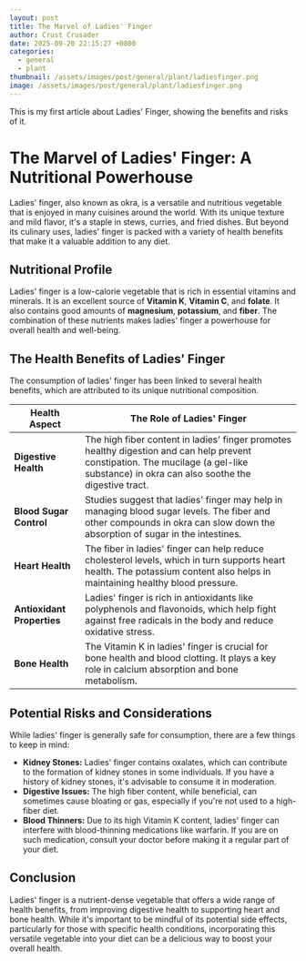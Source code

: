 ```yaml
---
layout: post
title: The Marvel of Ladies' Finger
author: Crust Crusader
date: 2025-09-20 22:15:27 +0800
categories:
  - general
  - plant
thumbnail: /assets/images/post/general/plant/ladiesfinger.png
image: /assets/images/post/general/plant/ladiesfinger.png
---
```


This is my first article about Ladies' Finger, showing the benefits and risks of it.

# The Marvel of Ladies' Finger: A Nutritional Powerhouse

Ladies' finger, also known as okra, is a versatile and nutritious vegetable that is enjoyed in many cuisines around the world. With its unique texture and mild flavor, it's a staple in stews, curries, and fried dishes. But beyond its culinary uses, ladies' finger is packed with a variety of health benefits that make it a valuable addition to any diet.

## Nutritional Profile

Ladies' finger is a low-calorie vegetable that is rich in essential vitamins and minerals. It is an excellent source of **Vitamin K**, **Vitamin C**, and **folate**. It also contains good amounts of **magnesium**, **potassium**, and **fiber**. The combination of these nutrients makes ladies' finger a powerhouse for overall health and well-being.

## The Health Benefits of Ladies' Finger

The consumption of ladies' finger has been linked to several health benefits, which are attributed to its unique nutritional composition.

| **Health Aspect** | **The Role of Ladies' Finger** |
|---|---|
| **Digestive Health** | The high fiber content in ladies' finger promotes healthy digestion and can help prevent constipation. The mucilage (a gel-like substance) in okra can also soothe the digestive tract. |
| **Blood Sugar Control** | Studies suggest that ladies' finger may help in managing blood sugar levels. The fiber and other compounds in okra can slow down the absorption of sugar in the intestines. |
| **Heart Health** | The fiber in ladies' finger can help reduce cholesterol levels, which in turn supports heart health. The potassium content also helps in maintaining healthy blood pressure. |
| **Antioxidant Properties** | Ladies' finger is rich in antioxidants like polyphenols and flavonoids, which help fight against free radicals in the body and reduce oxidative stress. |
| **Bone Health** | The Vitamin K in ladies' finger is crucial for bone health and blood clotting. It plays a key role in calcium absorption and bone metabolism. |

## Potential Risks and Considerations

While ladies' finger is generally safe for consumption, there are a few things to keep in mind:

* **Kidney Stones:** Ladies' finger contains oxalates, which can contribute to the formation of kidney stones in some individuals. If you have a history of kidney stones, it's advisable to consume it in moderation.
* **Digestive Issues:** The high fiber content, while beneficial, can sometimes cause bloating or gas, especially if you're not used to a high-fiber diet.
* **Blood Thinners:** Due to its high Vitamin K content, ladies' finger can interfere with blood-thinning medications like warfarin. If you are on such medication, consult your doctor before making it a regular part of your diet.

## Conclusion

Ladies' finger is a nutrient-dense vegetable that offers a wide range of health benefits, from improving digestive health to supporting heart and bone health. While it's important to be mindful of its potential side effects, particularly for those with specific health conditions, incorporating this versatile vegetable into your diet can be a delicious way to boost your overall health.